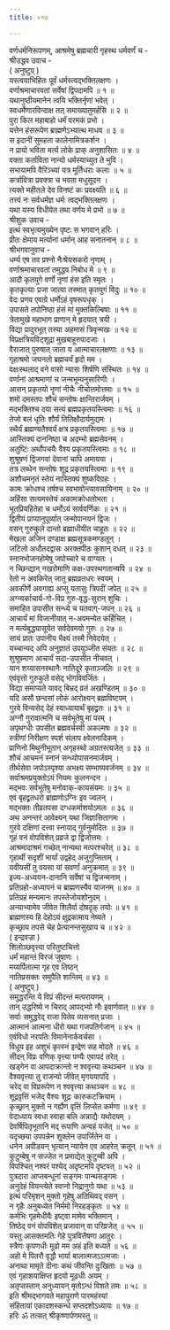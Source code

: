 ```yaml
---
title: ०१७

---
```

वर्णधर्मनिरूपणम्, आश्रमेषु ब्रह्मचारी गृहस्थ धर्मवर्णं च -  
श्रीउद्धव उवाच -  
( अनुष्टुप् )  
यस्त्वयाभिहितः पूर्वं धर्मस्त्वद्भक्तिलक्षणः ।  
वर्णाश्रमाचारवतां सर्वेषां द्विपदामपि ॥ १ ॥  
यथानुष्ठीयमानेन त्वयि भक्तिर्नृणां भवेत् ।  
स्वधर्मेणारविन्दाक्ष तत् समाख्यातुमर्हसि ॥ २ ॥  
पुरा किल महाबाहो धर्मं परमकं प्रभो ।  
यत्तेन हंसरूपेण ब्राह्मणेऽभ्यात्थ माधव ॥ ३ ॥  
स इदानीं सुमहता कालेनामित्रकर्शन ।  
न प्रायो भविता मर्त्य लोके प्राक् अनुशासितः ॥ ४ ॥  
वक्ता कर्ताविता नान्यो धर्मस्याच्युत ते भुवि ।  
सभायामपि वैरिञ्च्यां यत्र मूर्तिधराः कलाः ॥ ५ ॥  
कर्त्रावित्रा प्रवक्त्रा च भवता मधुसूदन ।  
त्यक्ते महीतले देव विनष्टं कः प्रवक्ष्यति ॥ ६ ॥  
तत्त्वं नः सर्वधर्मज्ञ धर्मः त्वद्भक्तिलक्षणः ।  
यथा यस्य विधीयेत तथा वर्णय मे प्रभो ॥ ७ ॥  
श्रीशुक उवाच -  
इत्थं स्वभृत्यमुख्येन पृष्टः स भगवान् हरिः ।  
प्रीतः क्षेमाय मर्त्यानां धर्मान् आह सनातनान् ॥ ८ ॥  
श्रीभगवानुवाच -  
धर्म्य एष तव प्रश्नो नैःश्रेयसकरो नृणाम् ।  
वर्णाश्रमाचारवतां तमुद्धव निबोध मे ॥ ९ ॥  
आदौ कृतयुगे वर्णो नृणां हंस इति स्मृतः ।  
कृतकृत्याः प्रजा जात्या तस्मात् कृतयुगं विदुः ॥ १० ॥  
वेदः प्रणव एवाग्रे धर्मोऽहं वृषरूपधृक् ।  
उपासते तपोनिष्ठा हंसं मां मुक्तकिल्बिषाः ॥ ११ ॥  
त्रेतामुखे महाभाग प्राणान् मे हृदयात् त्रयी ।  
विद्या प्रादुरभूत् तस्या अहमासं त्रिवृन्मखः ॥ १२ ॥  
विप्रक्षत्रियविट्शूद्रा मुखबाहूरुपादजाः ।  
वैराजात् पुरुषात् जाता य आत्माचारलक्षणाः ॥ १३ ॥  
गृहाश्रमो जघनतो ब्रह्मचर्यं हृदो मम ।  
वक्षःस्थलाद् वने वासो न्यासः शिर्षणि संस्थितः ॥ १४ ॥  
वर्णानां आश्रमाणां च जन्मभूम्यनुसारिणीः ।  
आसन् प्रकृतयो नॄणां नीचैः नीचोत्तमोत्तमाः ॥ १५ ॥  
शमो दमस्तपः शौचं सन्तोषः क्षान्तिरार्जवम् ।  
मद्भक्तिश्च दया सत्यं ब्रह्मप्रकृतयस्त्विमाः ॥ १६ ॥  
तेजो बलं धृतिः शौर्यं तितिक्षौदार्यमुद्यमः ।  
स्थैर्यं ब्रह्मण्यतैश्वर्यं क्षत्र प्रकृतयस्त्विमाः ॥ १७ ॥  
आस्तिक्यं दाननिष्ठा च अदम्भो ब्रह्मसेवनम् ।  
अतुष्टिः अर्थोपचयैः वैश्य प्रकृतयस्त्विमाः ॥ १८ ॥  
शुश्रूषणं द्विजगवां देवानां चापि अमायया ।  
तत्र लब्धेन सन्तोषः शूद्र प्रकृतयस्त्विमाः ॥ १९ ॥  
अशौचमनृतं स्तेयं नास्तिक्यं शुष्कविग्रहः ।  
कामः क्रोधश्च तर्षश्च स्वभावोन्त्यावसायिनाम् ॥ २० ॥  
अहिंसा सत्यमस्तेयं अकामक्रोधलोभता ।  
भूतप्रियहितेहा च धर्मोऽयं सार्ववर्णिकः ॥ २१ ॥  
द्वितीयं प्राप्यानुपूर्व्यात् जन्मोपानयनं द्विजः ।  
वसन् गुरुकुले दान्तो ब्रह्माधीयीत चाहूतः ॥ २२ ॥  
मेखला अजिन दण्डाक्ष ब्रह्मसूत्रकमण्डलून् ।  
जटिलो अधौतदद्वासः अरक्तपीठः कुशान् दधत् ॥ २३ ॥  
स्नानभोजनहोमेषु जपोच्चारे च वाग्यतः ।  
न च्छिन्द्यान् नखरोमाणि कक्ष-उपस्थगतान्यपि ॥ २४ ॥  
रेतो न अवकिरेत् जातु ब्रह्मव्रतधरः स्वयम् ।  
अवकीर्णे अवगाह्य अप्सु यतासुः त्रिपदीं जपेत् ॥ २५ ॥  
अग्न्यर्काचार्य-गो-विप्र गुरु-वृद्ध-सुरान् शुचिः ।  
समाहित उपासीत सन्ध्ये च यतवाग्-जपन् ॥ २६ ॥  
आचार्यं मां विजानीयात् न-अवमन्येत कर्हिचित् ।  
न मर्त्यबुद्ध्यासूयेत सर्वदेवमयो गुरुः ॥ २७ ॥  
सायं प्रातः उपानीय भैक्ष्यं तस्मै निवेदयेत् ।  
यच्चान्यद् अपि अनुज्ञातं उपयुञ्जीत संयतः ॥ २८ ॥  
शुश्रूषमाण आचार्यं सदा-उपासीत नीचवत् ।  
यान शय्यासनस्थानैः नातिदूरे कृताञ्जलिः ॥ २९ ॥  
एवंवृत्तो गुरुकुले वसेद् भोगविवर्जितः ।  
विद्या समाप्यते यावद् बिभ्रद् व्रतं अखण्डितम् ॥ ३० ॥  
यदि असौ छन्दसां लोकं आरोक्ष्यन् ब्रह्मविष्टपम् ।  
गुरवे विन्यसेद् देहं स्वाध्यायार्थं बृहद्व्रतः ॥ ३१ ॥  
अग्नौ गुरावात्मनि च सर्वभूतेषु मां परम् ।  
अपृथग्धीः उपसीत ब्रह्मवर्चस्वी अकल्मषः ॥ ३२ ॥  
स्त्रीणां निरीक्षण स्पर्श संलाप क्ष्वेलनादिकम् ।  
प्राणिनो मिथुनीभूतान् अगृहस्थो अग्रतस्त्यजेत् ॥ ३३ ॥  
शौचं आचमनं स्नानं सन्ध्योपासनमार्जवम् ।  
तीर्थसेवा जपोऽस्पृश्या अभक्ष्य सम्भाष्यवर्जनम् ॥ ३४ ॥  
सर्वाश्रमप्रयुक्तोऽयं नियमः कुलनन्दन ।  
मद्भवः सर्वभूतेषु मनोवाक्-कायसंयमः ॥ ३५ ॥  
एवं बृहद्व्रतधरो ब्राह्मणोऽग्निः इव ज्वलन् ।  
मद्भक्तः तीव्रतपसा दग्धकर्माशयोऽमलः ॥ ३६ ॥  
अथ अनन्तरं आवेक्ष्यन् यथा जिज्ञासितागमः ।  
गुरवे दक्षिणां दत्त्वा स्नायाद् गुर्वनुमोदितः ॥ ३७ ॥  
गृहं वनं वोपविशेत् प्रव्रजे द्वा द्विजोत्तमः ।  
आश्रमादाश्रमं गच्छेत् नान्यथा मत्परश्चरेत् ॥ ३८ ॥  
गृहार्थी सदृशीं भार्यां उद्वहेद् अजुगुप्सिताम् ।  
यवीयसीं तु वयसा यां सवर्णां अनुक्रमात् ॥ ३९ ॥  
इज्य-अध्ययन-दानानि सर्वेषां च द्विजन्मनाम् ।  
प्रतिग्रहो-अध्यापनं च ब्राह्मणस्यैव याजनम् ॥ ४० ॥  
प्रतिग्रहं मन्यमानः तपस्तेजोयशोनुदम् ।  
अन्याभ्यामेव जीवेत शिलैर्वा दोषदृक् तयोः ॥ ४१ ॥  
ब्राह्मणस्य हि देहोऽयं क्षुद्रकामाय नेष्यते ।  
कृच्छ्राय तपसे चेह प्रेत्यानन्तसुखाय च ॥ ४२ ॥  
( इन्द्रवज्रा )  
शिलोञ्छवृत्त्या परितुष्टचित्तो  
धर्मं महान्तं विरजं जुषाणः ।  
मय्यर्पितात्मा गृह एव तिष्ठन्  
नातिप्रसक्तः समुपैति शान्तिम् ॥ ४३ ॥  
( अनुष्टुप् )  
समुद्धरन्ति ये विप्रं सीदन्तं मत्परायणम् ।  
तान् उद्धरिष्ये न चिराद् आपद्भ्यो नौः इवार्णवात् ॥ ४४ ॥  
सर्वाः समुद्धरेद् राजा पितेव व्यसनात् प्रजाः ।  
आत्मानं आत्मना धीरो यथा गजपतिर्गजान् ॥ ४५ ॥  
एवंविधो नरपतिः विमानेनार्कवर्चसा ।  
विधूय इह अशुभं कृत्स्नं इन्द्रेण सह मोदते ॥ ४६ ॥  
सीदन् विप्रः वणिक् वृत्त्या पण्यैः एवापदं तरेत् ।  
खड्गेन वा आपदाक्रान्तो न श्ववृत्त्या कथञ्चन ॥ ४७ ॥  
वैश्यवृत्त्या तु राजन्यो जीवेत् मृगययापदि ।  
चरेद् वा विप्ररूपेण न श्ववृत्त्या कथञ्चन ॥ ४८ ॥  
शूद्रवृत्तिं भजेद् वैश्यः शूद्रः कारुकटक्रियाम् ।  
कृच्छ्रान् मुक्तो न गर्ह्येण वृत्तिं लिप्सेत कर्मणा ॥ ४९ ॥  
वेदाध्याय स्वधा स्वाहा बलि अन्नाद्यैः यथोदयम् ।  
देवर्षिपितृभूतानि मद् रूपाणि अन्वहं यजेत् ॥ ५० ॥  
यदृच्छया उपपन्नेन शुक्लेन उपार्जितेन वा ।  
धनेन अपीडयन् भृत्यान् न्यायेन एव आहरेत् क्रतून् ॥ ५१ ॥  
कुटुम्बेषु न सज्जेत न प्रमाद्येत् कुटुम्बी अपि ।  
विपश्चित् नश्वरं पश्येद् अदृष्टमपि दृष्टवत् ॥ ५२ ॥  
पुत्रदारा आप्तबन्धूनां सङ्गमः पान्थसङ्गमः ।  
अनुदेहं वियन्त्येते स्वप्नो निद्रानुगो यथा ॥ ५३ ॥  
इत्थं परिमृशन् मुक्तो गृहेषु अतिथिवद् वसन् ।  
न गृहैः अनुबध्येत निर्ममो निरहङ्कृतः ॥ ५४ ॥  
कर्मभिः गृहमेधीयैः इष्ट्वा मामेव भक्तिमान् ।  
तिष्ठेद् वनं वोपविशेत् प्रजावान् वा परिव्रजेत् ॥ ५५ ॥  
यस्तु आसक्तमतिः गेहे पुत्रवित्तैषणा आतुरः ।  
स्त्रैणः कृपणधीः मूढो मम अहं इति बध्यते ॥ ५६ ॥  
अहो मे पितरौ वृद्धौ भार्या बालात्मजऽऽत्मजाः ।  
अनाथा मामृते दीनाः कथं जीवन्ति दुःखिताः ॥ ५७ ॥  
एवं गृहाशयाक्षिप्त हृदयो मूढधीः अयम् ।  
अतृप्तस्तान् अनुध्यायन् मृतोऽन्धं विशते तमः ॥ ५८ ॥  
इति श्रीमद्भागवते महापुराणे पारमहंस्यां  
संहितायां एकादशस्कन्धे सप्तदशोऽध्यायः ॥ १७ ॥  
हरिः ॐ तत्सत् श्रीकृष्णार्पणमस्तु ॥